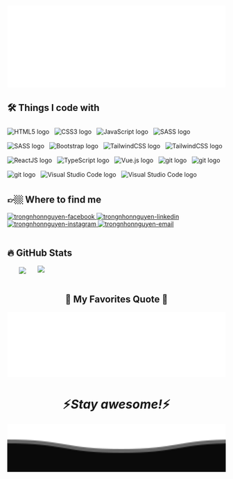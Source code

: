 <!-- Source: https://github.com/trungquandev -->
<a href="#" target="_blank">
  <img src="svg/trongnhonnguyen.svg" width="1200" alt="trongnhonnguyen-official" />
</a>
<br>
<h2>🛠 Things I code with</h2>
<!-- https://simpleicons.org/ -->
<span><img src="https://img.shields.io/badge/HTML5-FFFFFF?logo=html5&logoColor=E34F26" alt="HTML5 logo" title="HTML5" height="30" vspace="8" /></span>
&nbsp;
<span><img src="https://img.shields.io/badge/CSS3-FFFFFF?logo=css3&logoColor=1572B6" alt="CSS3 logo" title="CSS3" height="30" vspace="8" /></span>
&nbsp;
<span><img src="https://img.shields.io/badge/JavaScript-FFFFFF?logo=javascript&logoColor=F7DF1E" alt="JavaScript logo" title="JavaScript" height="30" vspace="8" /></span>
&nbsp;
<span><img src="https://img.shields.io/badge/Sass-FFFFFF?logo=sass&logoColor=CC6699" alt="SASS logo" title="SASS" height="30" vspace="8" /></span>
&nbsp;
<span><img src="https://img.shields.io/badge/Less-FFFFFF?logo=less&logoColor=1D365D" alt="SASS logo" title="SASS" height="30" vspace="8" /></span>
&nbsp;
<span><img src="https://img.shields.io/badge/Bootstrap-FFFFFF?logo=bootstrap&logoColor=7952B3" alt="Bootstrap logo" title="Bootstrap" height="30" vspace="8" /></span>
&nbsp;
<span><img src="https://img.shields.io/badge/Tailwind%20CSS-FFFFFF?logo=tailwind-css&logoColor=38B2AC" alt="TailwindCSS logo" title="TailwindCSS" height="30" vspace="8" /></span>
&nbsp;
<span><img src="https://img.shields.io/badge/.NET-FFFFFF?logo=.net&logoColor=512BD4" alt="TailwindCSS logo" title="TailwindCSS" height="30" vspace="8" /></span>
&nbsp;
<span><img src="https://img.shields.io/badge/ReactJS-FFFFFF?logo=react&logoColor=61DAFB" alt="ReactJS logo" title="ReactJS" height="30" vspace="8" /></span>
&nbsp;
<span><img src="https://img.shields.io/badge/TypeScript-FFFFFF?logo=typescript&logoColor=3178C6" alt="TypeScript logo" title="TypeScript" height="30" vspace="8" /></span>
&nbsp;
<span><img src="https://img.shields.io/badge/Vue.js-FFFFFF?logo=vue.js&logoColor=4FC08D" alt="Vue.js logo" title="Vue.js" height="30" vspace="8" /></span>
&nbsp;
<span><img src="https://img.shields.io/badge/git-FFFFFF?logo=git&logoColor=F05032" alt="git logo" title="git" height="30" vspace="8" /></span>
&nbsp;
<span><img src="https://img.shields.io/badge/npm-FFFFFF?logo=npm&logoColor=CB3837" alt="git logo" title="git" height="30" vspace="8" /></span>
&nbsp;
<span><img src="https://img.shields.io/badge/Yarn-FFFFFF?logo=yarn&logoColor=2C8EBB" alt="git logo" title="git" height="30" vspace="8" /></span>
&nbsp;
<span><img src="https://img.shields.io/badge/VS%20Code-FFFFFF?logo=visual-studio-code&logoColor=007ACC" alt="Visual Studio Code logo" title="Visual Studio Code" height="30" vspace="8" /></span>
&nbsp;
<span><img src="https://img.shields.io/badge/VS%20Studio-FFFFFF?logo=visual-studio&logoColor=5C2D91" alt="Visual Studio Code logo" title="Visual Studio Code" height="30" vspace="8" /></span>
&nbsp;

<br>
<h2>👉🏼 Where to find me</h2>
<!-- https://icons8.com -->
<div>
  <a href="https://www.facebook.com/trongnhon.nguyen.18" target="blank">
    <img src="https://img.icons8.com/bubbles/100/000000/facebook-new.png" alt="trongnhonnguyen-facebook" />
  </a>
  <a href="www.linkedin.com/in/nguyen-trong-nhon" target="blank">
    <img src="https://img.icons8.com/bubbles/100/000000/linkedin.png" alt="trongnhonnguyen-linkedin" />
  </a>
  <a href="https://www.instagram.com/nguyentrongnhon1995" target="blank">
    <img src="https://img.icons8.com/bubbles/100/000000/instagram.png" alt="trongnhonnguyen-instagram" />
  </a>
  <a href="mailto:nguyentrongnhon1995@gmail.com" target="top">
    <img src="https://img.icons8.com/bubbles/100/000000/apple-mail.png" alt="trongnhonnguyen-email" />
  </a>
</div>

<br>
<h2>🔥 GitHub Stats</h2>
<!-- https://github.com/anuraghazra/github-readme-stats -->
<div align=center>
  <a href="#" title="Trungquandev">
    <img width="315" align="center" src="https://github-readme-stats.vercel.app/api/top-langs/?username=trungquandev&hide=c%23,powershell,Mathematica,Ruby,Objective-C,Objective-C%2b%2b,Cuda&title_color=61dafb&text_color=ffffff&icon_color=61dafb&bg_color=20232a&langs_count=8&layout=compact&border_color=61dafb&hide_border=true" />
  </a>
  <a href="#" title="Trungquandev">
    <img align="right" width="434" src="https://github-readme-stats.vercel.app/api?username=trungquandev&show_icons=true&theme=react&border_color=61dafb&hide_border=true" />
  </a>
</div>

<br>
<h2 align="center">📑 My Favorites Quote 📑</h2>
<a href="#" target="_blank">
  <img src="svg/trungquandev-quotes.svg" width="846" height="150" alt="trungquandev-official" />
</a>
<h1 align="center">⚡️<i>Stay awesome!</i>⚡️</h1>
<img src="svg/bottom.svg" width="1200" alt="trongnhonnguyen-official" />
